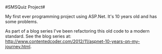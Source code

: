 #SMSQuiz Project#

My first ever programming project using ASP.Net. It's 10 years old and has some problems.

As part of a blog series I've been refactoring this old code to a modern standard. See the blog series at: http://www.contentedcoder.com/2012/11/aspnet-10-years-on-my-journey.html.